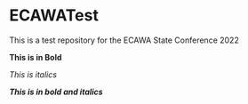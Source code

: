 # ECAWATest

This is a test repository for the ECAWA State Conference 2022

**This is in Bold**

_This is italics_

**_This is in bold and italics_**

